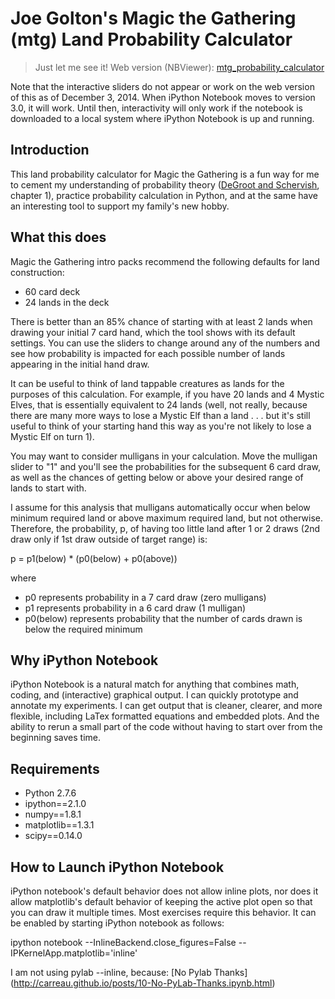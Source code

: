 # Joe Golton's Magic the Gathering (mtg) Land Probability Calculator

> Just let me see it! Web version (NBViewer):
[mtg_probability_calculator](http://nbviewer.ipython.org/github/FilterJoe/mtg_probability_calculator/blob/master/mtg_probability_calculator.ipynb)

Note that the interactive sliders do not appear or work on the web version of this as of December 3, 2014. When iPython Notebook moves to version 3.0, it will work. Until then, interactivity will only work if the notebook is downloaded to a local system where iPython Notebook is up and running.

## Introduction

This land probability calculator for Magic the Gathering is a fun way for me to cement my understanding of probability theory ([DeGroot and Schervish](http://www.amazon.com/Probability-Statistics-4th-Morris-DeGroot/dp/0321500466), chapter 1), practice probability calculation in Python, and at the same have an interesting tool to support my family's new hobby.

## What this does

Magic the Gathering intro packs recommend the following defaults for land construction:

* 60 card deck
* 24 lands in the deck

There is better than an 85% chance of starting with at least 2 lands when drawing your initial 7 card hand, which the tool shows with its default settings. You can use the sliders to change around any of the numbers and see how probability is impacted for each possible number of lands appearing in the initial hand draw.

It can be useful to think of land tappable creatures as lands for the purposes of this calculation. For example, if you have 20 lands and 4 Mystic Elves, that is essentially equivalent to 24 lands (well, not really, because there are many more ways to lose a Mystic Elf than a land . . . but it's still useful to think of your starting hand this way as you're not likely to lose a Mystic Elf on turn 1).

You may want to consider mulligans in your calculation. Move the mulligan slider to "1" and you'll see the probabilities for the subsequent 6 card draw, as well as the chances of getting below or above your desired range of lands to start with.

I assume for this analysis that mulligans automatically occur when below minimum required land or above maximum required land, but not otherwise. Therefore, the probability, p, of having too little land after 1 or 2 draws (2nd draw only if 1st draw outside of target range) is:

p = p1(below) * (p0(below) + p0(above))

where

* p0 represents probability in a 7 card draw (zero mulligans)
* p1 represents probability in a 6 card draw (1 mulligan)
* p0(below) represents probability that the number of cards drawn is below the required minimum

## Why iPython Notebook

iPython Notebook is a natural match for anything that combines math, coding, and (interactive) graphical output. I can quickly prototype and annotate my experiments. I can get output that is cleaner, clearer, and more flexible, including LaTex formatted equations and embedded plots. And the ability to rerun a small part of the code without having to start over from the beginning saves time.

## Requirements

* Python 2.7.6
* ipython==2.1.0
* numpy==1.8.1
* matplotlib==1.3.1
* scipy==0.14.0

## How to Launch iPython Notebook

iPython notebook's default behavior does not allow inline plots, nor does it allow matplotlib's default behavior of keeping the active plot open so that you can draw it multiple times. Most exercises require this behavior. It can be enabled by starting iPython notebook as follows:

ipython notebook --InlineBackend.close_figures=False --IPKernelApp.matplotlib='inline'

I am not using pylab --inline, because: [No Pylab Thanks] (http://carreau.github.io/posts/10-No-PyLab-Thanks.ipynb.html)

## 

